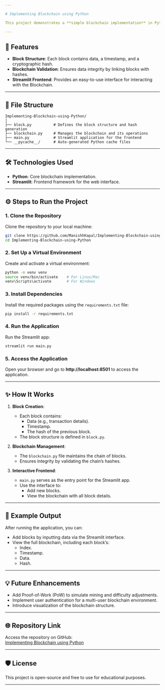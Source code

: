 ```yaml
---

# Implementing Blockchain using Python

This project demonstrates a **simple blockchain implementation** in Python with a **Streamlit-based frontend**. The project is designed to help you understand how a blockchain works by providing a basic implementation with an interactive web interface.

---
```


## 🚀 Features
- **Block Structure**: Each block contains data, a timestamp, and a cryptographic hash.
- **Blockchain Validation**: Ensures data integrity by linking blocks with hashes.
- **Streamlit Frontend**: Provides an easy-to-use interface for interacting with the Blockchain.

---

## 📂 File Structure
```
Implementing-Blockchain-using-Python/
│
├── block.py          # Defines the block structure and hash generation
├── blockchain.py     # Manages the blockchain and its operations
├── main.py           # Streamlit application for the frontend
└── __pycache__/      # Auto-generated Python cache files
```

---

## 🛠️ Technologies Used
- **Python**: Core blockchain implementation.
- **Streamlit**: Frontend framework for the web interface.

---

## ⚙️ Steps to Run the Project

### 1. Clone the Repository
Clone the repository to your local machine:
```bash
git clone https://github.com/ManishhKapal/Implementing-Blockchain-using-Python.git
cd Implementing-Blockchain-using-Python
```

### 2. Set Up a Virtual Environment
Create and activate a virtual environment:
```bash
python -m venv venv
source venv/bin/activate    # For Linux/Mac
venv\Scripts\activate       # For Windows
```

### 3. Install Dependencies
Install the required packages using the `requirements.txt` file:
```bash
pip install -r requirements.txt
```

### 4. Run the Application
Run the Streamlit app:
```bash
streamlit run main.py
```

### 5. Access the Application
Open your browser and go to **http://localhost:8501** to access the application.

---

## ✨ How It Works
1. **Block Creation**:
   - Each block contains:
     - Data (e.g., transaction details).
     - Timestamp.
     - The hash of the previous block.
   - The block structure is defined in `block.py`.

2. **Blockchain Management**:
   - The `blockchain.py` file maintains the chain of blocks.
   - Ensures integrity by validating the chain’s hashes.

3. **Interactive Frontend**:
   - `main.py` serves as the entry point for the Streamlit app.
   - Use the interface to:
     - Add new blocks.
     - View the blockchain with all block details.

---

## 📘 Example Output
After running the application, you can:
- Add blocks by inputting data via the Streamlit interface.
- View the full blockchain, including each block’s:
  - Index.
  - Timestamp.
  - Data.
  - Hash.

---

## 💡 Future Enhancements
- Add Proof-of-Work (PoW) to simulate mining and difficulty adjustments.
- Implement user authentication for a multi-user blockchain environment.
- Introduce visualization of the blockchain structure.

---

## 🌐 Repository Link
Access the repository on GitHub:  
[Implementing Blockchain using Python](https://github.com/ManishhKapal/Implementing-Blockchain-using-Python.git)

---

## 🛡️ License
This project is open-source and free to use for educational purposes.

---
